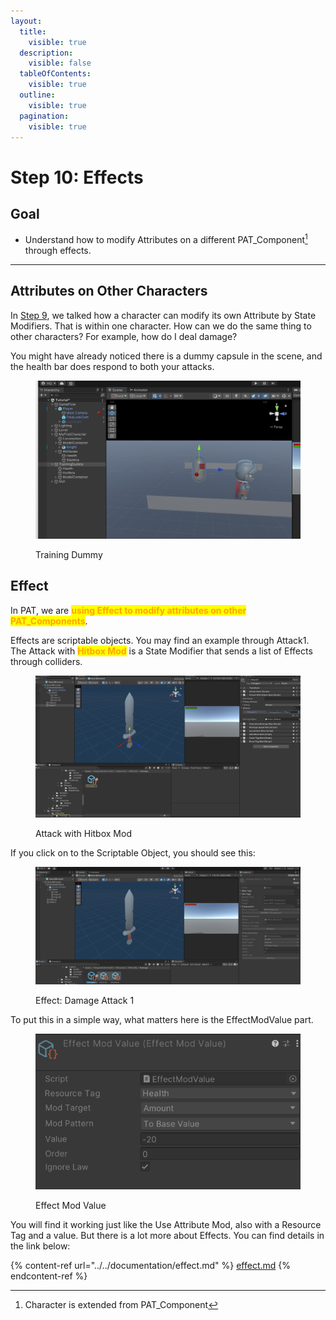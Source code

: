 ```yaml
---
layout:
  title:
    visible: true
  description:
    visible: false
  tableOfContents:
    visible: true
  outline:
    visible: true
  pagination:
    visible: true
---
```


# Step 10: Effects

## Goal

* Understand how to modify Attributes on a different PAT\_Component[^1] through effects.

***

## Attributes on Other Characters

In [Step 9](../step-9-attributes.md), we talked how a character can modify its own Attribute by State Modifiers. That is within one character. How can we do the same thing to other characters? For example, how do I deal damage?

You might have already noticed there is a dummy capsule in the scene, and the health bar does respond to both your attacks.&#x20;

<figure><img src="../../.gitbook/assets/image (62).png" alt=""><figcaption><p>Training Dummy</p></figcaption></figure>

## Effect

In PAT, we are <mark style="color:orange;">**using Effect to modify attributes on other PAT\_Components**</mark>.&#x20;

Effects are scriptable objects. You may find an example through Attack1. The Attack with <mark style="color:orange;">**Hitbox Mod**</mark> is a State Modifier that sends a list of Effects through colliders.

<figure><img src="../../.gitbook/assets/image (63).png" alt=""><figcaption><p>Attack with Hitbox Mod</p></figcaption></figure>

If you click on to the Scriptable Object, you should see this:

<figure><img src="../../.gitbook/assets/image (64).png" alt=""><figcaption><p>Effect: Damage Attack 1</p></figcaption></figure>

To put this in a simple way, what matters here is the EffectModValue part.&#x20;

<figure><img src="../../.gitbook/assets/image (65).png" alt=""><figcaption><p>Effect Mod Value</p></figcaption></figure>

You will find it working just like the Use Attribute Mod, also with a Resource Tag and a value. But there is a lot more about Effects. You can find details in the link below:

{% content-ref url="../../documentation/effect.md" %}
[effect.md](../../documentation/effect.md)
{% endcontent-ref %}

[^1]: Character is extended from PAT\_Component
